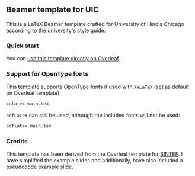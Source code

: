 ## Beamer template for UIC

This is a LaTeX Beamer template crafted for University of Illinois Chicago according to the university's [style guide](https://marketing.uic.edu/marketing-toolbox/university-style-guide/).

### Quick start

You can [use this template directly on Overleaf](https://www.overleaf.com/latex/templates/uic-presentation-template/dgjbtyvtgqcg).

### Support for OpenType fonts

This template supports OpenType fonts if used with `XeLaTeX` (set as default on Overleaf template):

```bash
xelatex main.tex
```

`pdfLaTeX` can still be used, although the included fonts will not be used:

```bash
pdflatex main.tex
```

### Credits

This template has been derived from the Overleaf template for [SINTEF](https://www.overleaf.com/latex/templates/sintef-presentation/jhbhdffczpnx). I have simplified the example slides and additionally, have also included a pseudocode example slide.
